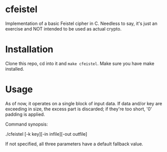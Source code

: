 # cfeistel
Implementation of a basic Feistel cipher in C. Needless to say, it's just an exercise and NOT intended to be used as actual crypto.

# Installation
Clone this repo, cd into it and `make cfeistel`. Make sure you have make installed.

# Usage
As of now, it operates on a single block of input data. If data and/or key are exceeding in size, the excess part is discarded; if they're too short, '0' padding is applied.

Command synopsis:

./cfeistel [-k key][-in infile][-out outfile]

If not specified, all three parameters have a default fallback value.
